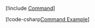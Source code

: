 [!include [Command](../../../examples/Command/README.md)]

[!code-csharp[Command Example](../../../examples/Command/Command.cs)]
